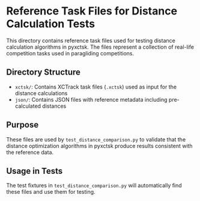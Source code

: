 # Reference Task Files for Distance Calculation Tests

This directory contains reference task files used for testing distance calculation algorithms
in pyxctsk. The files represent a collection of real-life competition tasks used in
paragliding competitions.

## Directory Structure

- `xctsk/`: Contains XCTrack task files (`.xctsk`) used as input for the distance calculations
- `json/`: Contains JSON files with reference metadata including pre-calculated distances

## Purpose

These files are used by `test_distance_comparison.py` to validate that the distance
optimization algorithms in pyxctsk produce results consistent with the reference data.

## Usage in Tests

The test fixtures in `test_distance_comparison.py` will automatically find these files
and use them for testing.
